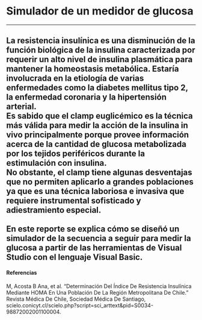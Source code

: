 # Simulador de un medidor de glucosa
---
La resistencia insulínica es una disminución de la función biológica de la insulina caracterizada por requerir un alto nivel de insulina plasmática para mantener la homeostasis metabólica. Estaría involucrada en la etiología de varias enfermedades como la diabetes mellitus tipo 2, la enfermedad coronaria y la hipertensión arterial. <br>
Es sabido que el clamp euglicémico es la técnica más válida para medir la acción de la insulina in vivo principalmente porque provee información acerca de la cantidad de glucosa metabolizada por los tejidos periféricos durante la estimulación con insulina.<br>
No obstante, el clamp tiene algunas desventajas que no permiten aplicarlo a grandes poblaciones ya que es una técnica laboriosa e invasiva que requiere instrumental sofisticado y adiestramiento especial.<br>
<br>
En este reporte se explica cómo se diseñó un simulador de la secuencia a seguir para medir la glucosa a partir de las herramientas de Visual Studio con el lenguaje Visual Basic.
---
#### Referencias
M, Acosta B Ana, et al. “Determinación Del Índice De Resistencia Insulínica Mediante HOMA En Una Población De La Región Metropolitana De Chile.” Revista Médica De Chile, Sociedad Médica De Santiago, scielo.conicyt.cl/scielo.php?script=sci_arttext&pid=S0034-98872002001100004.
